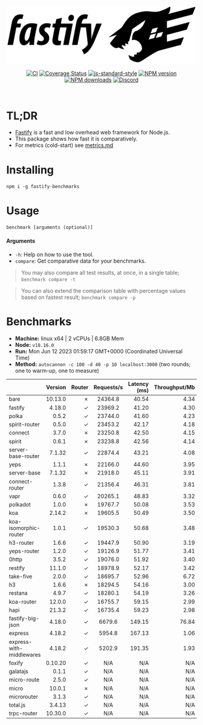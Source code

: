 <div align="center">
  <img src="https://github.com/fastify/graphics/raw/HEAD/fastify-landscape-outlined.svg" width="650" height="auto"/>
</div>

<div align="center">

[![CI](https://github.com/fastify/fastify/workflows/ci/badge.svg)](https://github.com/fastify/fastify/actions/workflows/ci.yml)
[![Coverage Status](https://coveralls.io/repos/github/fastify/fastify/badge.svg?branch=master)](https://coveralls.io/github/fastify/fastify?branch=master)
[![js-standard-style](https://img.shields.io/badge/code%20style-standard-brightgreen.svg?style=flat)](http://standardjs.com/)
[![NPM version](https://img.shields.io/npm/v/fastify.svg?style=flat)](https://www.npmjs.com/package/fastify)
[![NPM downloads](https://img.shields.io/npm/dm/fastify.svg?style=flat)](https://www.npmjs.com/package/fastify) [![Discord](https://img.shields.io/discord/725613461949906985)](https://discord.gg/fastify)

</div>
<br />

# TL;DR

* [Fastify](https://github.com/fastify/fastify) is a fast and low overhead web framework for Node.js.
* This package shows how fast it is comparatively.
* For metrics (cold-start) see [metrics.md](./METRICS.md)

# Installing

```
npm i -g fastify-benchmarks
```

# Usage

```
benchmark [arguments (optional)]
```

#### Arguments

* `-h`: Help on how to use the tool.
* `compare`: Get comparative data for your benchmarks.

> You may also compare all test results, at once, in a single table; `benchmark compare -t`

> You can also extend the comparison table with percentage values based on fastest result; `benchmark compare -p`
# Benchmarks

* __Machine:__ linux x64 | 2 vCPUs | 6.8GB Mem
* __Node:__ `v18.16.0`
* __Run:__ Mon Jun 12 2023 01:59:17 GMT+0000 (Coordinated Universal Time)
* __Method:__ `autocannon -c 100 -d 40 -p 10 localhost:3000` (two rounds; one to warm-up, one to measure)

|                          | Version | Router | Requests/s | Latency (ms) | Throughput/Mb |
| :--                      | --:     | --:    | :-:        | --:          | --:           |
| bare                     | 10.13.0 | ✗      | 24364.8    | 40.54        | 4.34          |
| fastify                  | 4.18.0  | ✓      | 23969.2    | 41.20        | 4.30          |
| polka                    | 0.5.2   | ✓      | 23744.0    | 41.60        | 4.23          |
| spirit-router            | 0.5.0   | ✓      | 23453.2    | 42.17        | 4.18          |
| connect                  | 3.7.0   | ✗      | 23250.8    | 42.50        | 4.15          |
| spirit                   | 0.6.1   | ✗      | 23238.8    | 42.56        | 4.14          |
| server-base-router       | 7.1.32  | ✓      | 22874.4    | 43.21        | 4.08          |
| yeps                     | 1.1.1   | ✗      | 22166.0    | 44.60        | 3.95          |
| server-base              | 7.1.32  | ✗      | 21918.0    | 45.11        | 3.91          |
| connect-router           | 1.3.8   | ✓      | 21356.4    | 46.31        | 3.81          |
| vapr                     | 0.6.0   | ✓      | 20265.1    | 48.83        | 3.32          |
| polkadot                 | 1.0.0   | ✗      | 19767.7    | 50.08        | 3.53          |
| koa                      | 2.14.2  | ✗      | 19605.5    | 50.49        | 3.50          |
| koa-isomorphic-router    | 1.0.1   | ✓      | 19530.3    | 50.68        | 3.48          |
| h3-router                | 1.6.6   | ✓      | 19447.9    | 50.90        | 3.19          |
| yeps-router              | 1.2.0   | ✓      | 19126.9    | 51.77        | 3.41          |
| 0http                    | 3.5.2   | ✓      | 19076.0    | 51.92        | 3.40          |
| restify                  | 11.1.0  | ✓      | 18978.9    | 52.17        | 3.42          |
| take-five                | 2.0.0   | ✓      | 18695.7    | 52.96        | 6.72          |
| h3                       | 1.6.6   | ✗      | 18294.5    | 54.16        | 3.00          |
| restana                  | 4.9.7   | ✓      | 18280.1    | 54.19        | 3.26          |
| koa-router               | 12.0.0  | ✓      | 16755.7    | 59.15        | 2.99          |
| hapi                     | 21.3.2  | ✓      | 16735.4    | 59.23        | 2.98          |
| fastify-big-json         | 4.18.0  | ✓      | 6679.6     | 149.15       | 76.84         |
| express                  | 4.18.2  | ✓      | 5954.8     | 167.13       | 1.06          |
| express-with-middlewares | 4.18.2  | ✓      | 5202.9     | 191.35       | 1.93          |
| foxify                   | 0.10.20 | ✓      | N/A        | N/A          | N/A           |
| galatajs                 | 0.1.1   | ✓      | N/A        | N/A          | N/A           |
| micro-route              | 2.5.0   | ✓      | N/A        | N/A          | N/A           |
| micro                    | 10.0.1  | ✗      | N/A        | N/A          | N/A           |
| microrouter              | 3.1.3   | ✓      | N/A        | N/A          | N/A           |
| total.js                 | 3.4.13  | ✓      | N/A        | N/A          | N/A           |
| trpc-router              | 10.30.0 | ✓      | N/A        | N/A          | N/A           |
